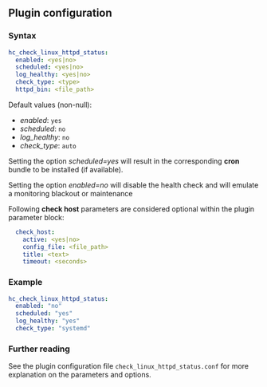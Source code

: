 ## Plugin configuration

### Syntax

```yaml
hc_check_linux_httpd_status:
  enabled: <yes|no>
  scheduled: <yes|no>
  log_healthy: <yes|no>
  check_type: <type>
  httpd_bin: <file_path>
```

Default values (non-null):
* *enabled*: `yes`
* *scheduled*: `no`
* *log_healthy*: `no`
* *check_type*: `auto`

Setting the option *scheduled=yes* will result in the corresponding **cron** bundle to be installed (if available).

Setting the option *enabled=no* will disable the health check and will emulate a monitoring blackout or maintenance

Following **check host** parameters are considered optional within the plugin parameter block:

```yaml
  check_host:
    active: <yes|no>
    config_file: <file_path>
    title: <text>
    timeout: <seconds>
```

### Example

```yaml
hc_check_linux_httpd_status:
  enabled: "no"
  scheduled: "yes"    
  log_healthy: "yes"
  check_type: "systemd"
```

### Further reading

See the plugin configuration file `check_linux_httpd_status.conf` for more explanation on the parameters and options.
